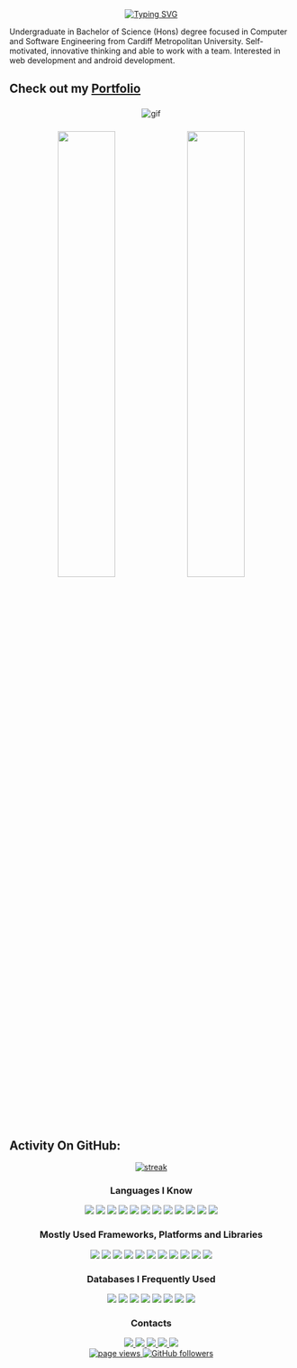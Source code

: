 <div align="center">
<a href="https://git.io/typing-svg"><img src="https://readme-typing-svg.demolab.com?font=Fira+Code&pause=1000&random=false&width=435&lines=Hi+there+%F0%9F%91%8B+I'm+Kavindu+Kokila;I'm+a+web+developer;I'm+an+android+developer;I'm+a+cross-platform+developer;I'm+a+fullstack+developer" alt="Typing SVG" /></a>  
</div>

<div>
  <p>Undergraduate in Bachelor of Science (Hons) degree focused in Computer and Software Engineering from Cardiff Metropolitan University. Self-motivated, innovative thinking and able to work with a team. Interested in web development and android development.</p>
  
  ## Check out my [Portfolio](https://admin.flexi-art.com/)

  ### 
</div>

<div width ="100%" align="center">
  <img alt ="gif" src ="https://github.com/kavicastelo/web_assets/blob/main/EbDl.gif">
</div>
  
  ###

<div width="100%" display="flex" align="center">
<img width="45%" src ="https://github-readme-stats.vercel.app/api?username=kavicastelo&theme=radical"/>
<img width="45%" src ="https://github-readme-stats.vercel.app/api/top-langs/?username=kavicastelo&theme=radical&layout=compact"/>
</div>

## Activity On GitHub:

<p align="center">
  <a href="https://github.com/kavicastelo">      
<img title="stats" alt="streak" src="https://github-readme-streak-stats.herokuapp.com/?user=kavicastelo&theme=dark&hide_border=true&stroke=f53b3b"/>
</a> 
</p>

<h3 align="center">Languages I Know</h3>

<div width="100%" display="flex" align="center">
<img src="https://img.shields.io/badge/JavaScript-323330?style=for-the-badge&logo=javascript&logoColor=F7DF1E"/>
<img src="https://img.shields.io/badge/TypeScript-007ACC?style=for-the-badge&logo=typescript&logoColor=white"/>
<img src="https://img.shields.io/badge/css3-%231572B6.svg?style=for-the-badge&logo=css3&logoColor=white"/>
<img src="https://img.shields.io/badge/HTML5-E34F26?style=for-the-badge&logo=html5&logoColor=white"/>
<img src="https://img.shields.io/badge/java-ED8B00?style=for-the-badge&logo=openjdk&logoColor=white"/>
<img src="https://img.shields.io/badge/python-3670A0?style=for-the-badge&logo=python&logoColor=ffdd54">
<img src="https://img.shields.io/badge/kotlin-%237F52FF.svg?style=for-the-badge&logo=kotlin&logoColor=white">
<img src="https://img.shields.io/badge/C%2B%2B-00599C?style=for-the-badge&logo=c%2B%2B&logoColor=white"/>
<img src="https://img.shields.io/badge/c-%2300599C.svg?style=for-the-badge&logo=c&logoColor=white"/>
<img src="https://img.shields.io/badge/c%23-%23239120.svg?style=for-the-badge&logo=c-sharp&logoColor=white"/>
<img src="https://img.shields.io/badge/r-%23276DC3.svg?style=for-the-badge&logo=r&logoColor=white">
<img src="https://img.shields.io/badge/php-%23777BB4.svg?style=for-the-badge&logo=php&logoColor=white">
</div>

<h3 align="center">Mostly Used Frameworks, Platforms and Libraries</h3>
<div width="100%" display="flex" align="center">
  <img src="https://img.shields.io/badge/angular-%23DD0031.svg?style=for-the-badge&logo=angular&logoColor=white">
  <img src="https://img.shields.io/badge/bootstrap-%238511FA.svg?style=for-the-badge&logo=bootstrap&logoColor=white">
  <img src="https://img.shields.io/badge/chart.js-F5788D.svg?style=for-the-badge&logo=chart.js&logoColor=white">
  <img src="https://img.shields.io/badge/express.js-%23404d59.svg?style=for-the-badge&logo=express&logoColor=%2361DAFB">
  <img src="https://img.shields.io/badge/JWT-black?style=for-the-badge&logo=JSON%20web%20tokens">
  <img src="https://img.shields.io/badge/NPM-%23CB3837.svg?style=for-the-badge&logo=npm&logoColor=white">
  <img src="https://img.shields.io/badge/node.js-6DA55F?style=for-the-badge&logo=node.js&logoColor=white">
  <img src="https://img.shields.io/badge/NODEMON-%23323330.svg?style=for-the-badge&logo=nodemon&logoColor=%BBDEAD">
  <img src="https://img.shields.io/badge/react-%2320232a.svg?style=for-the-badge&logo=react&logoColor=%2361DAFB">
  <img src="https://img.shields.io/badge/react_native-%2320232a.svg?style=for-the-badge&logo=react&logoColor=%2361DAFB">
  <img src="https://img.shields.io/badge/SASS-hotpink.svg?style=for-the-badge&logo=SASS&logoColor=white">
</div>

<h3 align="center">Databases I Frequently Used</h3>
<div width="100%" display="flex" align="center">
<img src="https://img.shields.io/badge/MongoDB-%234ea94b.svg?style=for-the-badge&logo=mongodb&logoColor=white">
<img src="https://img.shields.io/badge/mysql-%2300f.svg?style=for-the-badge&logo=mysql&logoColor=white">
<img src="https://img.shields.io/badge/sqlite-%2307405e.svg?style=for-the-badge&logo=sqlite&logoColor=white">
<img src="https://img.shields.io/badge/mysql-%2300f.svg?style=for-the-badge&logo=mysql&logoColor=white">
<img src="https://img.shields.io/badge/postgres-%23316192.svg?style=for-the-badge&logo=postgresql&logoColor=white">
<img src="https://img.shields.io/badge/Firebase-039BE5?style=for-the-badge&logo=Firebase&logoColor=white">
<img src="https://img.shields.io/badge/MariaDB-003545?style=for-the-badge&logo=mariadb&logoColor=white">
<img src="https://img.shields.io/badge/Amazon%20DynamoDB-4053D6?style=for-the-badge&logo=Amazon%20DynamoDB&logoColor=white">
</div>

<h3 align="center">Contacts</h3>

<div width="100%" display="flex" align="center">
<a href="mailto:kavindu.kokila.info@gmail.com">
<img src="https://img.shields.io/badge/Gmail-D14836?style=for-the-badge&logo=gmail&logoColor=white"/>
</a>
  <a href="https://stackoverflow.com/users/20531015/kavi-castelo">
<img src="https://img.shields.io/badge/Stack_Overflow-FE7A16?style=for-the-badge&logo=stack-overflow&logoColor=white"/>
</a>
  <a href=" https://linkedin.com/in/kavindu-kokila-0b0636290">
<img src="https://img.shields.io/badge/LinkedIn-0077B5?style=for-the-badge&logo=linkedin&logoColor=white"/>
</a>
  <a href="https://twitter.com/kavicastelo?fbclid=IwAR1nDnX7rtkOGJFfx2NgQqvcj4Zs6Xa3IzAaf-3HD4P-be_LrwyEPahmtzM">
<img src="https://img.shields.io/badge/Twitter-1DA1F2?style=for-the-badge&logo=twitter&logoColor=white"/>
</a>
  <a href="https://www.facebook.com/kavi.castelo">
<img src="https://img.shields.io/badge/Facebook-1877F2?style=for-the-badge&logo=facebook&logoColor=white"/>
</a>
</div>

<div width="100%" display="flex" align="center">
  <a href="https://github.com/kavicastelo" target="_blank">
  <img src="https://komarev.com/ghpvc/?username=kavicastelo" alt="page views" />
</a>
<a href="https://github.com/kavicastelo?tab=followers" target="_blank">
  <img alt="GitHub followers" src="https://img.shields.io/github/followers/kavicastelo?color=green&logo=github">
</a
</div>
